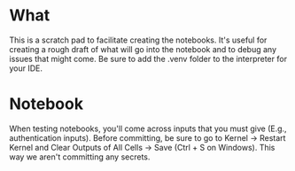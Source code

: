# What

This is a scratch pad to facilitate creating the notebooks.
It's useful for creating a rough draft of what will go into the notebook
and to debug any issues that might come. Be sure to add the .venv folder
to the interpreter for your IDE.

# Notebook

When testing notebooks, you'll come across inputs that you must give (E.g., authentication inputs).
Before committing, be sure to go to Kernel -> Restart Kernel and Clear Outputs of All Cells -> Save (Ctrl + S on Windows).
This way we aren't committing any secrets.

